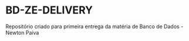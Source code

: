# BD-ZE-DELIVERY
Repositório criado para primeira entrega da matéria de Banco de Dados - Newton Paiva
